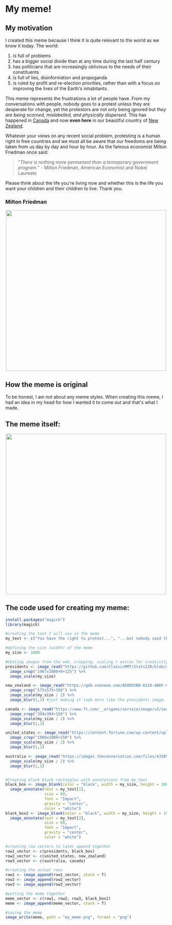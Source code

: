 # My meme!

## My motivation
I created this meme because I think it is quite relevant to the world as we know it today. The world:
1. is full of problems
2. has a bigger social divide than at any time during the last half century
3. has politicians that are increasingly oblivious to the needs of their constituents
4. is full of lies, disinformation and propoganda
5. is ruled by profit and re-election priorities, rather than with a focus on improving the lives of the Earth's inhabitants.

This meme represents the frustrations a lot of people have. From my conversations with people, nobody goes to a protest unless they are desperate for change, yet the protestors are not only being ignored but *they are being scorned, mislabelled, and physically dispersed*. This has happened in [Canada](https://fortune.com/2022/02/21/canada-ottawa-freedom-convoy-protest-ends-truckers-arrest-covid-vaccine-mandate/) and now **even here** in our beautiful country of [New Zealand](https://www.aljazeera.com/news/2022/2/10/move-on-new-zealand-police-break-up-wellington-trucker-protest). 

Whatever your views on any recent social problem, protesting is a human right in free countries and we must all be aware that our freedoms are being taken from us day by day and hour by hour. As the famous economist Milton Friedman once said:

> "_There is nothing more permanent than a temoporary government program._" - Milton Friedman, American Economist and Nobel Laureate


Please think about the life you're living now and whether this is the life you want your children and their children to live. Thank you.

### Milton Friedman
<p align="center">
  <img src="https://upload.wikimedia.org/wikipedia/commons/thumb/2/20/Portrait_of_Milton_Friedman.jpg/800px-Portrait_of_Milton_Friedman.jpg" width=500 />
</p>


## How the meme is original
To be honest, I am not about any meme styles. When creating this meme, I had an idea in my head for how I wanted it to come out and that's what I made.

## The meme itself:
<p align="center">
  <img src="my_meme.png" width=500 />
</p>


## The code used for creating my meme:
```r
install.packages("magick")
library(magick)

#creating the text I will use in the meme
my_text <- c("You have the right to protest...", "...but nobody said there\nwill be results.")

#defining the size (width) of the meme
my_size <- 1000

#Getting images from the web, cropping, scaling + extras for creativity
presidents <- image_read("https://github.com/ClassicMMT/Stats220/blob/main/newzealandexempt.jpg?raw=true") %>%
  image_crop("1967x1000+0+125") %>%
  image_scale(my_size)

new_zealand <- image_read("https://gdb.voanews.com/AE0DD2BB-831D-4B6F-9F0D-5C1B4B2284E4_w1023_r1_s.jpg") %>%
  image_crop("575x575+350") %>%
  image_scale(my_size / 2) %>%
  image_blur(1,1) #just making it look more like the presidents image.

canada <- image_read("https://www.ft.com/__origami/service/image/v2/images/raw/https%3A%2F%2Fd1e00ek4ebabms.cloudfront.net%2Fproduction%2F2e807d3e-eccc-4762-add1-de6bfb460c2c.jpg?fit=scale-down&source=next&width=700") %>%
  image_crop("394x394+150") %>%
  image_scale(my_size / 2) %>%
  image_blur(1,1)

united_states <- image_read("https://content.fortune.com/wp-content/uploads/2021/01/State-Trump-Protests-2021-01-06T201807Z_1550641537_MT1USATODAY15402712_RTRMADP_3_JAN-6-2021-SPRINGFIELD-IL-USA-TONYA-POWERS-LEFT-ALONG.jpg?resize=1500,1000") %>%
  image_crop("1000x1000+250") %>%
  image_scale(my_size / 2) %>%
  image_blur(1,1)

australia <- image_read("https://images.theconversation.com/files/433057/original/file-20211122-17-1y8mb83.jpg?ixlib=rb-1.1.0&q=45&auto=format&w=1200&h=1200.0&fit=crop") %>%
  image_scale(my_size / 2) %>%
  image_blur(1,1)


#Creating blank black rectangles with annotations from my_text
black_box <- image_blank(color = "black", width = my_size, height = 100) %>%
  image_annotate(text = my_text[1], 
                 size = 60, 
                 font = "Impact", 
                 gravity = "center", 
                 color = "white")
black_box2 <- image_blank(color = "black", width = my_size, height = 150) %>%
  image_annotate(text = my_text[2], 
                 size = 60, 
                 font = "Impact", 
                 gravity = "center", 
                 color = "white")

#creating row vectors to later append together
row1_vector <- c(presidents, black_box)
row2_vector <- c(united_states, new_zealand)
row3_vector <- c(australia, canada)

#creating the actual rows
row1 <- image_append(row1_vector, stack = T)
row2 <- image_append(row2_vector)
row3 <- image_append(row3_vector)

#putting the meme together
meme_vector <- c(row1, row2, row3, black_box2)
meme <- image_append(meme_vector, stack = T)

#saving the meme
image_write(meme, path = "my_meme.png", format = "png")

```
